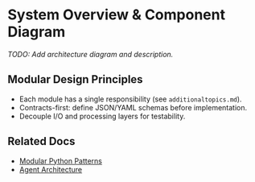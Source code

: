 # System Overview & Component Diagram

_TODO: Add architecture diagram and description._

## Modular Design Principles

- Each module has a single responsibility (see `additionaltopics.md`).
- Contracts-first: define JSON/YAML schemas before implementation.
- Decouple I/O and processing layers for testability.

## Related Docs

- [Modular Python Patterns](16-20.md)
- [Agent Architecture](AGENT_ARCHITECTURE.md)
